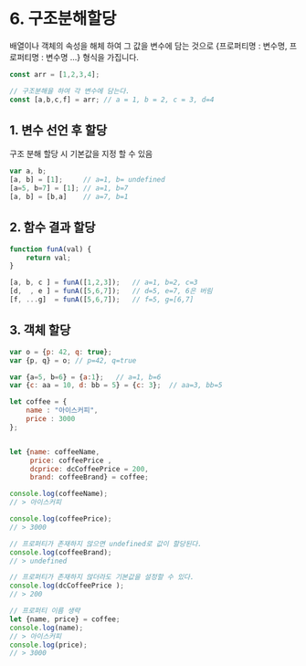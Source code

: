 # 6. 구조분해할당

배열이나 객체의 속성을 해체 하여 그 값을 변수에 담는 것으로 {프로퍼티명 : 변수명, 프로퍼티명 : 변수명 ...} 형식을 가집니다.

```javascript
const arr = [1,2,3,4];

// 구조분해을 하여 각 변수에 담는다.
const [a,b,c,f] = arr; // a = 1, b = 2, c = 3, d=4
```

## 1. 변수 선언 후 할당

구조 분해 할당 시 기본값을 지정 할 수 있음

```javascript
var a, b; 
[a, b] = [1];     // a=1, b= undefined
[a=5, b=7] = [1]; // a=1, b=7
[a, b] = [b,a]    // a=7, b=1
```

## 2. 함수 결과 할당

```javascript
function funA(val) {
    return val;
}

[a, b, c ] = funA([1,2,3]);   // a=1, b=2, c=3
[d,  , e ] = funA([5,6,7]);   // d=5, e=7, 6은 버림
[f, ...g]  = funA([5,6,7]);   // f=5, g=[6,7]
```

## 3. 객체 할당

```javascript
var o = {p: 42, q: true};
var {p, q} = o; // p=42, q=true

var {a=5, b=6} = {a:1};   // a=1, b=6
var {c: aa = 10, d: bb = 5} = {c: 3};  // aa=3, bb=5

let coffee = {
    name : "아이스커피",
    price : 3000
};


let {name: coffeeName, 
     price: coffeePrice , 
     dcprice: dcCoffeePrice = 200, 
     brand: coffeeBrand} = coffee;

console.log(coffeeName);
// > 아이스커피

console.log(coffeePrice);
// > 3000

// 프로퍼티가 존재하지 않으면 undefined로 값이 할당된다.
console.log(coffeeBrand);
// > undefined

// 프로퍼티가 존재하지 않더라도 기본값을 설정할 수 있다.
console.log(dcCoffeePrice );
// > 200

// 프로퍼티 이름 생략
let {name, price} = coffee;
console.log(name);
// > 아이스커피
console.log(price);
// > 3000
```
